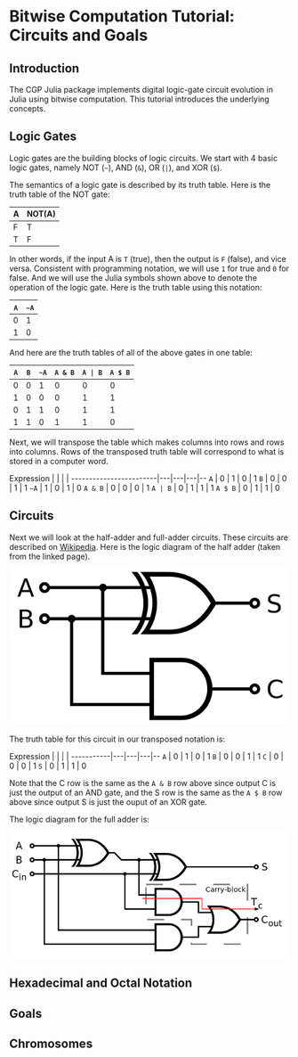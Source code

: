 # Bitwise Computation Tutorial: Circuits and Goals

## Introduction

The CGP Julia package implements digital logic-gate circuit evolution
in Julia using bitwise computation. This tutorial introduces the
underlying concepts.

## Logic Gates

Logic gates are the building blocks of logic circuits. We start with 4
basic logic gates, namely NOT (`~`), AND (`&`), OR (`|`), and XOR
(`$`).

The semantics of a logic gate is described by its truth table. Here is
the truth table of the NOT gate:

A | NOT(A)
--|-------
F | T
T | F

In other words, if the input A is `T` (true), then the output is `F`
(false), and vice versa. Consistent with programming notation, we will
use `1` for true and `0` for false. And we will use the Julia symbols
shown above to denote the operation of the logic gate. Here is the
truth table using this notation:

`A`   | `~A`
------|-----
0     | 1
1     | 0

And here are the truth tables of all of the above gates in one table:

`A`   | `B`   | `~A`   | `A & B` | <code>A &#124; B</code> | `A $ B`
------|-------|--------|---------|----------|--------
0     | 0     | 1      | 0       | 0        | 0
1     | 0     | 0      | 0       | 1        | 1
0     | 1     | 1      | 0       | 1        | 1
1     | 1     | 0      | 1       | 1        | 0

Next, we will transpose the table which makes columns into rows and
rows into columns. Rows of the transposed truth table will correspond
to what is stored in a computer word.

Expression              |   |   |   |
------------------------|---|---|---|--
`A`                     | 0 | 1 | 0 | 1
`B`                     | 0 | 0 | 1 | 1
`~A`                    | 1 | 0 | 1 | 0
`A & B`                 | 0 | 0 | 0 | 1
<code>A &#124; B</code> | 0 | 1 | 1 | 1
`A $ B`                 | 0 | 1 | 1 | 0

## Circuits

Next we will look at the half-adder and full-adder circuits. These
circuits are described on
[Wikipedia](http://en.wikipedia.org/wiki/Adder_%28electronics%29). Here
is the logic diagram of the half adder (taken from the linked page).

![Half Adder](img/half-adder.png)

The truth table for this circuit in our transposed notation is:

Expression |   |   |   |
-----------|---|---|---|--
`A`        | 0 | 1 | 0 | 1
`B`        | 0 | 0 | 1 | 1
`C`        | 0 | 0 | 0 | 1
`S`        | 0 | 1 | 1 | 0

Note that the C row is the same as the `A & B` row above since output
C is just the output of an AND gate, and the S row is the same as the
`A $ B` row above since output S is just the ouput of an XOR gate.

The logic diagram for the full adder is:

![Full Adder](img/full-adder.png)

## Hexadecimal and Octal Notation

## Goals

## Chromosomes
